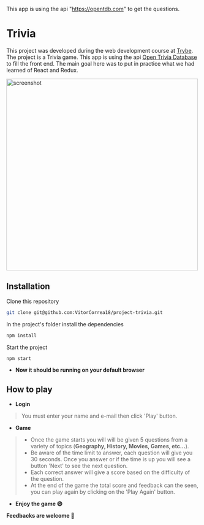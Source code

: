 This app is using the api "https://opentdb.com" to get the questions.

# Trivia

This project was developed during the web development course at [Trybe](https://www.betrybe.com/).
The project is a Trivia game.  This app is using the api [Open Trivia Database](https://opentdb.com/) to fill the front end.
The main goal here was to put in practice what we had learned of React and Redux.

<img src="./trivia.png" alt='screenshot' width="500">

## Installation

Clone this repository
```bash
git clone git@github.com:VitorCorrea18/project-trivia.git
```
In the project's folder install the dependencies
```bash
npm install
```
Start the project
```bash
npm start
```

- <b>Now it should be running on your default browser</b>

## How to play

* <b>Login</b> <br>
> You must enter your name and e-mail then click 'Play' button.
* <b>Game</b> <br>
> - Once the game starts you will will be given 5 questions from a variety of topics (<b>Geography, History, Movies, Games, etc...</b>). <br>
> - Be aware of the time limit to answer, each question will give you 30 seconds. Once you answer or if the time is up
you will see a button 'Next' to see the next question.
> - Each correct answer will give a score based on the difficulty of the question.
> - At the end of the game the total score and feedback can the seen, you can play again by clicking on the 'Play Again' button.
 - <b> Enjoy the game :smile: </b>
 
<b>Feedbacks are welcome :rocket:</b>